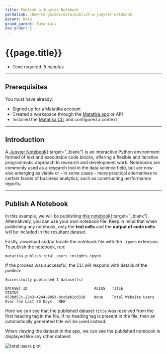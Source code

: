 ```yaml
---
title: Publish a Jupyter Notebook
permalink: /how-to-guides/data/publish-a-jupyter-notebook
parent: Data
grand_parent: Tutorials
nav_order: 5
---
```


# {{page.title}}

- Time required: _5 minutes_

---

## Prerequisites

You must have already:

- Signed up for a Matatika account
- Created a workspace through the [Matatika app]({{site.matatika.links.app}}) or API
- Installed the [Matatika CLI]({{site.baseurl}}/cli) and configured a context

---

## Introduction

A [Jupyter Notebook](https://jupyter.readthedocs.io/en/latest/){:target="_blank"} is an interactive Python environment formed of text and executable code blocks, offering a flexible and iterative programmatic approach to research and development work. Notebooks are commonly used as a research tool in the data science field, but are now also emerging as viable or - in some cases - more practical alternatives to certain facets of business analytics, such as constructing performance reports.

---

## Publish A Notebook

In this example, we will be publishing [this notebook](https://github.com/Matatika/matatika-examples/tree/master/simple_cli_publish_notebook){:target="_blank"}. Alternatively, you can use your own notebook file. Keep in mind that when publishing any notebook, only the **text cells** and the **output of code cells** will be included in the resultant dataset.

Firstly, download and/or locate the notebook file with the `.ipynb` extension. To publish the notebook, run:

```bash
matatika publish total_users_insights.ipynb
```

If the process was successful, the CLI will respond with details of the publish:

```
Successfully published 1 dataset(s)

DATASET ID                              ALIAS   TITLE                                       STATUS
053bd57c-2343-4244-905d-0cc6eb1c0318    None    Total Website Users Over the Last 50 Days   NEW
```

Here we can see that the published dataset `title` was resolved from the first heading tag in the file. If no heading tag is present in the file, then an automatically generated title will be used instead.

When viewing the dataset in the app, we can see the published notebook is displayed like any other dataset:

![total users plot]({{site.baseurl}}/assets/img/app-published-dataset-notebook.png)
